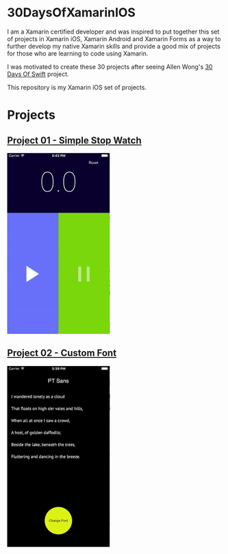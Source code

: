 # 30DaysOfXamarinIOS

I am a Xamarin certified developer and was inspired to put together this set of projects in Xamarin iOS, Xamarin Android and Xamarin Forms as a way to further develop my native Xamarin skills and provide a good mix of projects for those who are learning to code using Xamarin.

I was motivated to create these 30 projects after seeing Allen Wong's [30 Days Of Swift](https://github.com/allenwong/30DaysofSwift) project.

This repository is my Xamarin iOS set of projects.

# Projects

## [Project 01 - Simple Stop Watch](https://github.com/rjcollingham/30DaysOfXamarinIOS/tree/master/Project_01_SimpleStopWatch)

![Simple Stop Watch iOS](https://github.com/rjcollingham/30DaysOfXamarinIOS/blob/master/Screenshots/01iOSs.gif)

## [Project 02 - Custom Font](https://github.com/rjcollingham/30DaysOfXamarinIOS/tree/master/Project_02_CustomFont)

![Custom Font iOS](https://github.com/rjcollingham/30DaysOfXamarinIOS/blob/master/Screenshots/02iOSs.gif)
